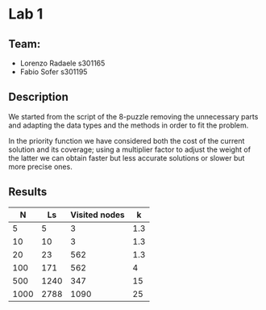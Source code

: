 # Lab 1
## Team: 
- Lorenzo Radaele s301165
- Fabio Sofer s301195

## Description
We started from the script of the 8-puzzle removing the unnecessary parts and adapting the data types and the methods in order to fit the problem.

In the priority function we have considered both the cost of the current solution and its coverage; using a multiplier factor to adjust the weight of the latter we can obtain faster but less accurate solutions or slower but more precise ones.

## Results

| N                | Ls       | Visited nodes | k |
|-----------------------|----------|---------------|-------|
| 5               | 5 |     3          | 1.3 |
| 10 |  10 |       3        | 1.3 |
| 20 | 23 |      562         | 1.3 |
| 100   | 171 |    562           | 4 |
| 500    | 1240 |   347            | 15 |
| 1000    | 2788 |     1090          | 25 |
